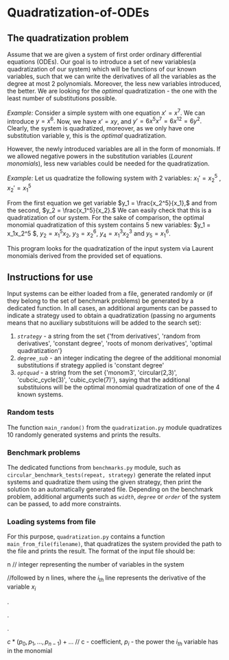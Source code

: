 # Quadratization-of-ODEs

## The quadratization problem

Assume that we are given a system of first order ordinary differential equations (ODEs). Our goal is to introduce a set of new variables(a quadratization of our system)
which will be functions of our known variables, such that we can write the derivatives of all the variables as the degree at most 2 polynomials. Moreover, the less new 
variables introduced, the better. We are looking for the *optimal* quadratization - the one with the least number of substitutions possible.

*Example:* Consider a simple system with one equation $x' = x^7.$ We can introduce $y = x^6.$ Now, we have $x' = xy,$ and $y' = 6x^5x^7 = 6x^{12} = 6y^2.$ Clearly, the
system is quadratized, moreover, as we only have one substitution variable y, this is the *optimal* quadratization.

However, the newly introduced variables are all in the form of monomials. If we allowed negative powers in the substitution variables (*Laurent monomials*), less new 
variables could be needed for the quadratization.

*Example:* Let us quadratize the following system with 2 variables:
$x_1' = x_2^5$ ,  $x_2' = x_1^5$
  

From the first equation we get variable $y_1 = \frac{x_2^5}{x_1},$ and from the second, $y_2 = \frac{x_1^5}{x_2}.$ We can easily check that this is a quadratization 
of our system. For the sake of comparison, the optimal monomial quadratization of this system contains 5 new variables: $y_1 = x_1x_2^5 $, $y_2 = x_1^5x_2$, $y_3 = x_2^6$, $y_4 = x_1^3x_2^3$ and $y_5 = x_1^6.$ 

This program looks for the quadratization of the input system via Laurent monomials derived from the provided set of equations.

## Instructions for use

Input systems can be either loaded from a file, generated randomly or (if they belong to the set of benchmark problems) be generated by a dedicated function. In all cases,
an additional arguments can be passed to indicate a strategy used to obtain a quadratization (passing no arguments means that no auxiliary substituions will be added to the search set):
1. *`strategy`* - a string from the set {'from derivatives', 'random from derivatives', 'constant degree', 'roots of monom derivatives', 'optimal quadratization'}
2. *`degree_sub`* - an integer indicating the degree of the additional monomial substitutions if strategy applied is 'constant degree'
3. *`optquad`* - a string from the set {'monom3', 'circular(2,3)', 'cubcic_cycle(3)', 'cubic_cycle(7)'}, saying that the additional substituions will be the optimal monomial 
quadratization of one of the 4 known systems.

### Random tests
The function `main_random()` from the `quadratization.py` module quadratizes 10 randomly generated systems and prints the results.

### Benchmark problems
The dedicated functions from `benchmarks.py` module, such as `circular_benchmark_tests(repeat, strategy)` generate the related input systems and quadratize them using 
the given strategy, then print the solution to an automatically generated file. Depending on the benchmark problem, additional arguments such as *`width`*, *`degree`* 
or *`order`* of the system can be passed, to add more constraints.

### Loading systems from file
For this purpose, `quadratization.py` contains a function `main_from_file(filename)`, that quadratizes the system provided the path to the file and prints the result.
The format of the input file should be:

n // integer representing the number of variables in the system

//followed by n lines, where the $i_{th}$ line represents the derivative of the variable $x_i$

.

.

.

$c*(p_0, p_1, ..., p_{n-1}) + ...$ // c - coefficient, $p_i$ - the power the $i_{th}$ variable has in the monomial
